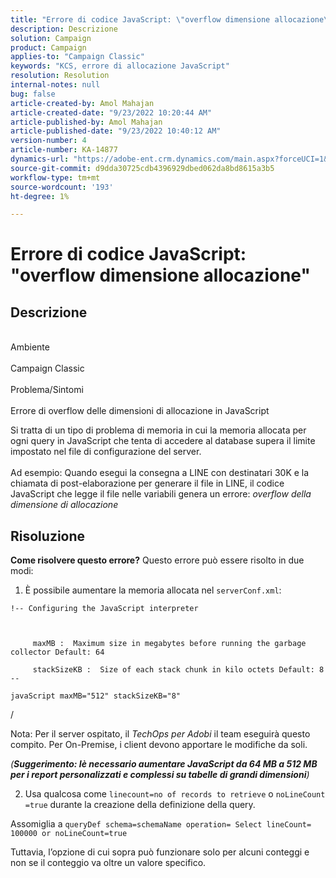 ```yaml
---
title: "Errore di codice JavaScript: \"overflow dimensione allocazione\""
description: Descrizione
solution: Campaign
product: Campaign
applies-to: "Campaign Classic"
keywords: "KCS, errore di allocazione JavaScript"
resolution: Resolution
internal-notes: null
bug: false
article-created-by: Amol Mahajan
article-created-date: "9/23/2022 10:20:44 AM"
article-published-by: Amol Mahajan
article-published-date: "9/23/2022 10:40:12 AM"
version-number: 4
article-number: KA-14877
dynamics-url: "https://adobe-ent.crm.dynamics.com/main.aspx?forceUCI=1&pagetype=entityrecord&etn=knowledgearticle&id=c77d085e-293b-ed11-9db0-000d3a5c1bcc"
source-git-commit: d9dda30725cdb4396929dbed062da8bd8615a3b5
workflow-type: tm+mt
source-wordcount: '193'
ht-degree: 1%

---
```


# Errore di codice JavaScript: &quot;overflow dimensione allocazione&quot;

## Descrizione

<br>Ambiente<br><br>
Campaign Classic
<br><br>Problema/Sintomi<br><br>
Errore di overflow delle dimensioni di allocazione in JavaScript

Si tratta di un tipo di problema di memoria in cui la memoria allocata per ogni query in JavaScript che tenta di accedere al database supera il limite impostato nel file di configurazione del server.
<br><br>Ad esempio: Quando esegui la consegna a LINE con destinatari 30K e la chiamata di post-elaborazione per generare il file in LINE, il codice JavaScript che legge il file nelle variabili genera un errore: *overflow della dimensione di allocazione*









## Risoluzione

<b>Come risolvere questo errore?</b>
Questo errore può essere risolto in due modi:

1. È possibile aumentare la memoria allocata nel `serverConf.xml`:




```
!-- Configuring the JavaScript interpreter
```


` `

`     maxMB :  Maximum size in megabytes before running the garbage collector Default: 64`

`     stackSizeKB :  Size of each stack chunk in kilo octets Default: 8 --`

`javaScript maxMB="512" stackSizeKB="8"`



/



Nota: Per il server ospitato, il *TechOps per Adobi* il team eseguirà questo compito. Per On-Premise, i client devono apportare le modifiche da soli.



*(<b>Suggerimento: I</b><b>è necessario aumentare JavaScript da 64 MB a 512 MB per i report personalizzati e complessi su tabelle di grandi dimensioni</b>)*



2. Usa qualcosa come `linecount=no of records to retrieve` o `noLineCount =true` durante la creazione della definizione della query.

Assomiglia a `queryDef schema=schemaName operation= Select lineCount= 100000 or noLineCount=true`

Tuttavia, l’opzione di cui sopra può funzionare solo per alcuni conteggi e non se il conteggio va oltre un valore specifico.
